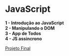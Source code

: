 # JavaScript

**1 - Introdução ao JavaScript**  
**2 - Manipulando o DOM**  
**3 - App de Todos**  
**4 - JS assincrono**  

[Projeto Final](https://jnetto23.github.io/rs-starter-js/index.html)  